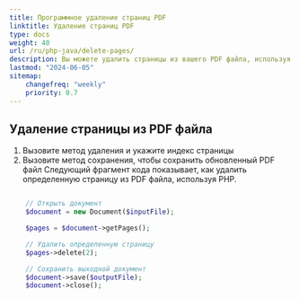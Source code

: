 ```yaml
---
title: Программное удаление страниц PDF
linktitle: Удаление страниц PDF
type: docs
weight: 40
url: /ru/php-java/delete-pages/
description: Вы можете удалить страницы из вашего PDF файла, используя PHP.
lastmod: "2024-06-05"
sitemap:
    changefreq: "weekly"
    priority: 0.7
---
```


## Удаление страницы из PDF файла

1. Вызовите метод удаления и укажите индекс страницы
1. Вызовите метод сохранения, чтобы сохранить обновленный PDF файл
Следующий фрагмент кода показывает, как удалить определенную страницу из PDF файла, используя PHP.

```php

    // Открыть документ
    $document = new Document($inputFile);      

    $pages = $document->getPages();

    // Удалить определенную страницу
    $pages->delete(2);

    // Сохранить выходной документ
    $document->save($outputFile);
    $document->close();
```